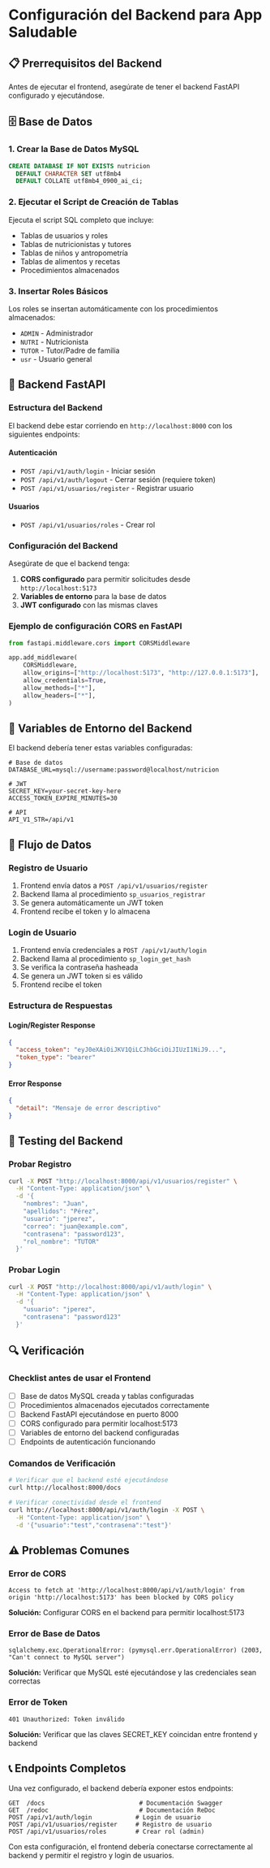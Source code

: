 # Configuración del Backend para App Saludable

## 📋 Prerrequisitos del Backend

Antes de ejecutar el frontend, asegúrate de tener el backend FastAPI configurado y ejecutándose.

## 🗄️ Base de Datos

### 1. Crear la Base de Datos MySQL

```sql
CREATE DATABASE IF NOT EXISTS nutricion
  DEFAULT CHARACTER SET utf8mb4
  DEFAULT COLLATE utf8mb4_0900_ai_ci;
```

### 2. Ejecutar el Script de Creación de Tablas

Ejecuta el script SQL completo que incluye:
- Tablas de usuarios y roles
- Tablas de nutricionistas y tutores
- Tablas de niños y antropometría
- Tablas de alimentos y recetas
- Procedimientos almacenados

### 3. Insertar Roles Básicos

Los roles se insertan automáticamente con los procedimientos almacenados:
- `ADMIN` - Administrador
- `NUTRI` - Nutricionista
- `TUTOR` - Tutor/Padre de familia
- `usr` - Usuario general

## 🚀 Backend FastAPI

### Estructura del Backend

El backend debe estar corriendo en `http://localhost:8000` con los siguientes endpoints:

#### Autenticación
- `POST /api/v1/auth/login` - Iniciar sesión
- `POST /api/v1/auth/logout` - Cerrar sesión (requiere token)
- `POST /api/v1/usuarios/register` - Registrar usuario

#### Usuarios
- `POST /api/v1/usuarios/roles` - Crear rol

### Configuración del Backend

Asegúrate de que el backend tenga:

1. **CORS configurado** para permitir solicitudes desde `http://localhost:5173`
2. **Variables de entorno** para la base de datos
3. **JWT configurado** con las mismas claves

### Ejemplo de configuración CORS en FastAPI

```python
from fastapi.middleware.cors import CORSMiddleware

app.add_middleware(
    CORSMiddleware,
    allow_origins=["http://localhost:5173", "http://127.0.0.1:5173"],
    allow_credentials=True,
    allow_methods=["*"],
    allow_headers=["*"],
)
```

## 🔧 Variables de Entorno del Backend

El backend debería tener estas variables configuradas:

```env
# Base de datos
DATABASE_URL=mysql://username:password@localhost/nutricion

# JWT
SECRET_KEY=your-secret-key-here
ACCESS_TOKEN_EXPIRE_MINUTES=30

# API
API_V1_STR=/api/v1
```

## 🔄 Flujo de Datos

### Registro de Usuario

1. Frontend envía datos a `POST /api/v1/usuarios/register`
2. Backend llama al procedimiento `sp_usuarios_registrar`
3. Se genera automáticamente un JWT token
4. Frontend recibe el token y lo almacena

### Login de Usuario

1. Frontend envía credenciales a `POST /api/v1/auth/login`
2. Backend llama al procedimiento `sp_login_get_hash`
3. Se verifica la contraseña hasheada
4. Se genera un JWT token si es válido
5. Frontend recibe el token

### Estructura de Respuestas

#### Login/Register Response
```json
{
  "access_token": "eyJ0eXAiOiJKV1QiLCJhbGciOiJIUzI1NiJ9...",
  "token_type": "bearer"
}
```

#### Error Response
```json
{
  "detail": "Mensaje de error descriptivo"
}
```

## 🧪 Testing del Backend

### Probar Registro

```bash
curl -X POST "http://localhost:8000/api/v1/usuarios/register" \
  -H "Content-Type: application/json" \
  -d '{
    "nombres": "Juan",
    "apellidos": "Pérez",
    "usuario": "jperez",
    "correo": "juan@example.com",
    "contrasena": "password123",
    "rol_nombre": "TUTOR"
  }'
```

### Probar Login

```bash
curl -X POST "http://localhost:8000/api/v1/auth/login" \
  -H "Content-Type: application/json" \
  -d '{
    "usuario": "jperez",
    "contrasena": "password123"
  }'
```

## 🔍 Verificación

### Checklist antes de usar el Frontend

- [ ] Base de datos MySQL creada y tablas configuradas
- [ ] Procedimientos almacenados ejecutados correctamente
- [ ] Backend FastAPI ejecutándose en puerto 8000
- [ ] CORS configurado para permitir localhost:5173
- [ ] Variables de entorno del backend configuradas
- [ ] Endpoints de autenticación funcionando

### Comandos de Verificación

```bash
# Verificar que el backend esté ejecutándose
curl http://localhost:8000/docs

# Verificar conectividad desde el frontend
curl http://localhost:8000/api/v1/auth/login -X POST \
  -H "Content-Type: application/json" \
  -d '{"usuario":"test","contrasena":"test"}'
```

## ⚠️ Problemas Comunes

### Error de CORS
```
Access to fetch at 'http://localhost:8000/api/v1/auth/login' from origin 'http://localhost:5173' has been blocked by CORS policy
```
**Solución:** Configurar CORS en el backend para permitir localhost:5173

### Error de Base de Datos
```
sqlalchemy.exc.OperationalError: (pymysql.err.OperationalError) (2003, "Can't connect to MySQL server")
```
**Solución:** Verificar que MySQL esté ejecutándose y las credenciales sean correctas

### Error de Token
```
401 Unauthorized: Token inválido
```
**Solución:** Verificar que las claves SECRET_KEY coincidan entre frontend y backend

## 📞 Endpoints Completos

Una vez configurado, el backend debería exponer estos endpoints:

```
GET  /docs                          # Documentación Swagger
GET  /redoc                         # Documentación ReDoc
POST /api/v1/auth/login            # Login de usuario
POST /api/v1/usuarios/register     # Registro de usuario
POST /api/v1/usuarios/roles        # Crear rol (admin)
```

Con esta configuración, el frontend debería conectarse correctamente al backend y permitir el registro y login de usuarios.
